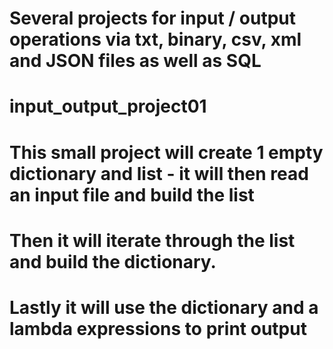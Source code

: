 # Several projects for input / output operations via txt, binary, csv, xml and JSON files as well as SQL
#
# input_output_project01
#
# This small project will create 1 empty dictionary and list - it will then read an input file and build the list
# Then it will iterate through the list and build the dictionary.
# Lastly it will use the dictionary and a lambda expressions to print output

